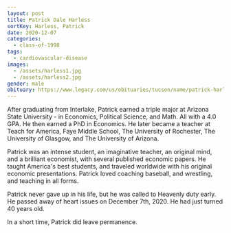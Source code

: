 ```yaml
---
layout: post
title: Patrick Dale Harless
sortKey: Harless, Patrick
date: 2020-12-07
categories:
  - class-of-1998
tags:
  - cardiovascular-disease
images:
  - /assets/harless1.jpg
  - /assets/harless2.jpg
gender: male
obituary: https://www.legacy.com/us/obituaries/tucson/name/patrick-harless-obituary?pid=197449195
---
```


After graduating from Interlake, Patrick earned a triple major at Arizona State University - in Economics, Political Science, and Math. All with a 4.0 GPA. He then earned a PhD in Economics. He later became a teacher at Teach for America, Faye Middle School, The University of Rochester, The University of Glasgow, and The University of Arizona.

Patrick was an intense student, an imaginative teacher, an original mind, and a brilliant economist, with several published economic papers. He taught America's best students, and traveled worldwide with his original economic presentations. Patrick loved coaching baseball, and wrestling, and teaching in all forms.

Patrick never gave up in his life, but he was called to Heavenly duty early. He passed away of heart issues on December 7th, 2020. He had just turned 40 years old.

In a short time, Patrick did leave permanence.

